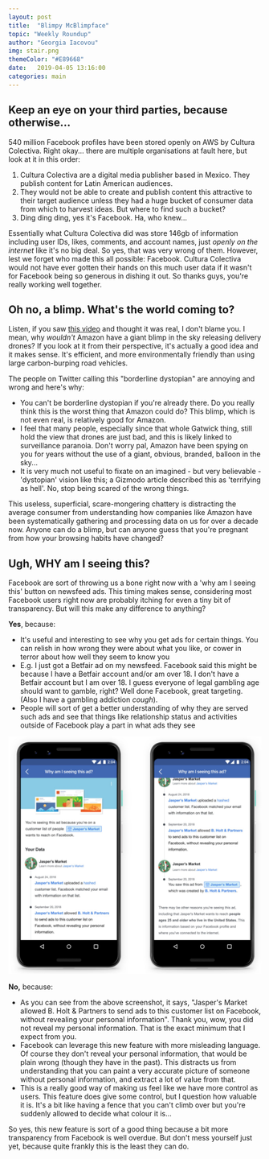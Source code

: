 ```yaml
---
layout: post
title:  "Blimpy McBlimpface"
topic: "Weekly Roundup"
author: "Georgia Iacovou"
img: stair.png
themeColor: "#E89668"
date:   2019-04-05 13:16:00
categories: main
---
```


## Keep an eye on your third parties, because otherwise...

540 million Facebook profiles have been stored openly on AWS by Cultura Colectiva. Right okay... there are multiple organisations at fault here, but look at it in this order:

1. Cultura Colectiva are a digital media publisher based in Mexico. They publish content for Latin American audiences. 
2. They would not be able to create and publish content this attractive to their target audience unless they had a huge bucket of consumer data from which to harvest ideas. But where to find such a bucket?
3. Ding ding ding, yes it's Facebook. Ha, who knew...

Essentially what Cultura Colectiva did was store 146gb of information including user IDs, likes, comments, and account names, just *openly on the internet* like it's no big deal. So yes, that was very wrong of them. However, lest we forget who made this all possible: Facebook. Cultura Colectiva would not have ever gotten their hands on this much user data if it wasn't for Facebook being so generous in dishing it out. So thanks guys, you're really working well together.

## Oh no, a blimp. What's the world coming to?

Listen, if you saw [this video](https://www.youtube.com/watch?v=g-jzBzPyOZg) and thought it was real, I don't blame you. I mean, why *wouldn't* Amazon have a giant blimp in the sky releasing delivery drones? If you look at it from their perspective, it's actually a good idea and it makes sense. It's efficient, and more environmentally friendly than using large carbon-burping road vehicles.

The people on Twitter calling this "borderline dystopian" are annoying and wrong and here's why:

- You can't be borderline dystopian if you're already there. Do you really think this is the worst thing that Amazon could do? This blimp, which is not even real, is relatively good for Amazon.
- I feel that many people, especially since that whole Gatwick thing, still hold the view that drones are just bad, and this is likely linked to surveillance paranoia. Don't worry pal, Amazon have been spying on you for years without the use of a giant, obvious, branded, balloon in the sky...
- It is very much not useful to fixate on an imagined - but very believable - 'dystopian' vision like this; a Gizmodo article described this as 'terrifying as hell'. No, stop being scared of the wrong things.

This useless, superficial, scare-mongering chattery is distracting the average consumer from understanding how companies like Amazon have been systematically gathering and processing data on us for over a decade now. Anyone can do a blimp, but can anyone guess that you're pregnant from how your browsing habits have changed?

## Ugh, WHY am I seeing this?

Facebook are sort of throwing us a bone right now with a 'why am I seeing this' button on newsfeed ads. This timing makes sense, considering most Facebook users right now are probably itching for even a tiny bit of transparency. But will this make any difference to anything?

**Yes**, because:

- It's useful and interesting to see why you get ads for certain things. You can relish in how wrong they were about what you like, or cower in terror about how well they seem to know you
- E.g. I just got a Betfair ad on my newsfeed. Facebook said this might be because I have a Betfair account and/or am over 18. I don't have a Betfair account but I am over 18. I guess everyone of legal gambling age should want to gamble, right? Well done Facebook, great targeting. (Also I have a gambling addiction *cough*).
- People will sort of get a better understanding of why they are served such ads and see that things like relationship status and activities outside of Facebook play a part in what ads they see

![](/images/feedads.jpg)

**No,** because:

- As you can see from the above screenshot, it says, "Jasper's Market allowed B. Holt & Partners to send ads to this customer list on Facebook, without revealing your personal information". Thank you, wow, you did not reveal my personal information. That is the exact minimum that I expect from you.
- Facebook can leverage this new feature with more misleading language. Of course they don't reveal your personal information, that would be plain wrong (though they have in the past). This distracts us from understanding that you can paint a very accurate picture of someone without personal information, and extract a lot of value from that.
- This is a really good way of making us feel like we have more control as users. This feature does give some control, but I question how valuable it is. It's a bit like having a fence that you can't climb over but you're suddenly allowed to decide what colour it is...

So yes, this new feature is sort of a good thing because a bit more transparency from Facebook is well overdue. But don't mess yourself just yet, because quite frankly this is the least they can do.
